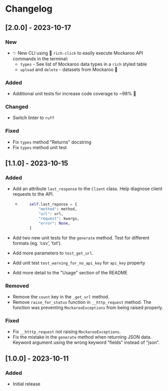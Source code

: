 # Changelog

## [2.0.0] - 2023-10-17

### New

- ✨ New CLI using 🌈 `rich-click` to easily execute Mockaroo API commands in the terminal:
  - `types` - See list of Mockaroo data types in a `rich` styled table
  - `upload` and `delete` - datasets from Mockaroo 🦘

### Added

- Additional unit tests for increase code coverage to ~98% 💪

### Changed

- Switch linter to `ruff`

### Fixed

- Fix `types` method "Returns" docstring
- Fix `types` method unit test

## [1.1.0] - 2023-10-15

### Added

- Add an attribute `last_response` to the `Client` class. Help diagnose client requests to the API.

  - ```python
        self.last_reponse = {
            "method": method,
            "url": url,
            "request": kwargs, 
            "error": None,
        }
    ```

- Add two new unit tests for the `generate` method. Test for different formats (eg. ‘csv’, ‘txt’).
- Add more parameters to `test_get_url`.
- Add unit test `test_warning_for_no_api_key` for `api_key` property
- Add more detail to the "Usage" section of the README

### Removed

- Remove the `count` key in the `_get_url` method.
- Remove `raise_for_status` function in `__http_request` method. The function was preventing `MockarooExceptions` from being raised properly.

### Fixed

- Fix `__htttp_request` not raising `MockarooExceptions`.
- Fix the mistake in the `generate` method when returning JSON data. Keyword argument using the wrong keyword “fields” instead of “json”.

## [1.0.0] - 2023-10-11

### Added

- Initial release
